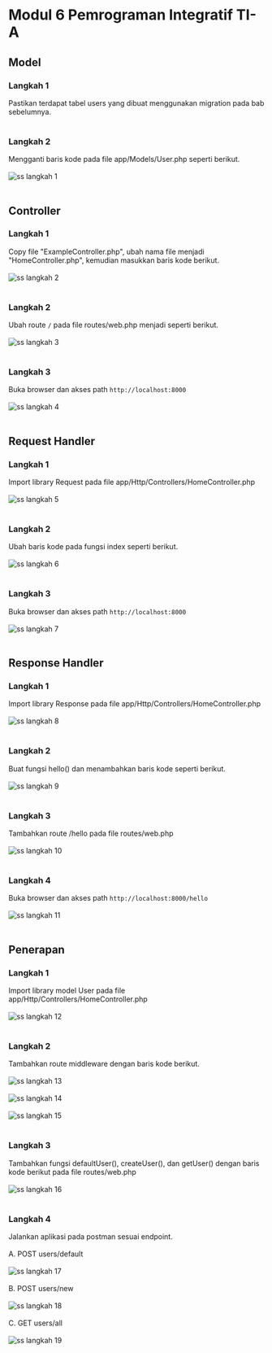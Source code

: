 # Modul 6 Pemrograman Integratif TI-A
  
## Model
### Langkah 1
Pastikan terdapat tabel users yang dibuat menggunakan migration pada bab sebelumnya. <br /><br />

### Langkah 2
Mengganti baris kode pada file app/Models/User.php seperti berikut. <br /><br />
![ss langkah 1](../Screenshoot/Modul6/ss1.png) <br /><br />

## Controller
### Langkah 1
Copy file "ExampleController.php", ubah nama file menjadi "HomeController.php", kemudian masukkan baris kode berikut. <br /><br />
![ss langkah 2](../Screenshoot/Modul6/ss2.png) <br /><br />

### Langkah 2
Ubah route `/` pada file routes/web.php menjadi seperti berikut. <br /><br />
![ss langkah 3](../Screenshoot/Modul6/ss3.png) <br /><br />

### Langkah 3
Buka browser dan akses path ```http://localhost:8000``` <br /><br />
![ss langkah 4](../Screenshoot/Modul6/ss4.png) <br /><br />

## Request Handler
### Langkah 1
Import library Request pada file app/Http/Controllers/HomeController.php <br /><br />
![ss langkah 5](../Screenshoot/Modul6/ss5.png) <br /><br />

### Langkah 2
Ubah baris kode pada fungsi index seperti berikut. <br /><br />
![ss langkah 6](../Screenshoot/Modul6/ss6.png) <br /><br />

### Langkah 3
Buka browser dan akses path ```http://localhost:8000``` <br /><br />
![ss langkah 7](../Screenshoot/Modul6/ss7.png) <br /><br />

## Response Handler
### Langkah 1
Import library Response pada file app/Http/Controllers/HomeController.php <br /><br />
![ss langkah 8](../Screenshoot/Modul6/ss8.png) <br /><br />

### Langkah 2
Buat fungsi hello() dan menambahkan baris kode seperti berikut. <br /><br />
![ss langkah 9](../Screenshoot/Modul6/ss9.png) <br /><br />

### Langkah 3
Tambahkan route /hello pada file routes/web.php <br /><br />
![ss langkah 10](../Screenshoot/Modul6/ss10.png) <br /><br />

### Langkah 4
Buka browser dan akses path ```http://localhost:8000/hello``` <br /><br />
![ss langkah 11](../Screenshoot/Modul6/ss11.png) <br /><br />

## Penerapan
### Langkah 1
Import library model User pada file app/Http/Controllers/HomeController.php <br /><br />
![ss langkah 12](../Screenshoot/Modul6/ss12.png) <br /><br />

### Langkah 2
Tambahkan route middleware dengan baris kode berikut. <br /><br />
![ss langkah 13](../Screenshoot/Modul6/ss13.png) <br /><br />
![ss langkah 14](../Screenshoot/Modul6/ss14.png) <br /><br />
![ss langkah 15](../Screenshoot/Modul6/ss15.png) <br /><br />

### Langkah 3
Tambahkan fungsi defaultUser(), createUser(), dan getUser() dengan baris kode berikut pada file routes/web.php <br /><br />
![ss langkah 16](../Screenshoot/Modul6/ss16.png) <br /><br />

### Langkah 4
Jalankan aplikasi pada postman sesuai endpoint. <br /><br />
A. POST users/default <br /><br />
![ss langkah 17](../Screenshoot/Modul6/ss17.png) <br /><br />
B. POST users/new <br /><br />
![ss langkah 18](../Screenshoot/Modul6/ss18.png) <br /><br />
C. GET users/all <br /><br />
![ss langkah 19](../Screenshoot/Modul6/ss19.png) <br /><br />
